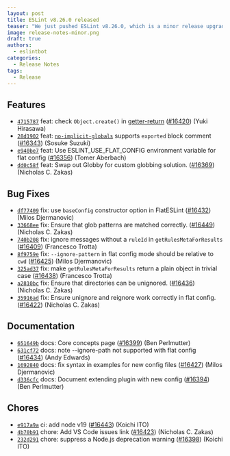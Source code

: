 ```yaml
---
layout: post
title: ESLint v8.26.0 released
teaser: "We just pushed ESLint v8.26.0, which is a minor release upgrade of ESLint. This release adds some new features and fixes several bugs found in the previous release."
image: release-notes-minor.png
draft: true
authors:
  - eslintbot
categories:
  - Release Notes
tags:
  - Release
---
```









## Features


* [`4715787`](https://github.com/eslint/eslint/commit/4715787724a71494ba0bb0c5fe4639570bb6985b) feat: check `Object.create()` in [getter-return](/docs/rules/getter-return) ([#16420](https://github.com/eslint/eslint/issues/16420)) (Yuki Hirasawa)
* [`28d1902`](https://github.com/eslint/eslint/commit/28d190264017dbaa29f2ab218f73b623143cd1af) feat: [`no-implicit-globals`](/docs/rules/no-implicit-globals) supports `exported` block comment ([#16343](https://github.com/eslint/eslint/issues/16343)) (Sosuke Suzuki)
* [`e940be7`](https://github.com/eslint/eslint/commit/e940be7a83d0caea15b64c1e1c2785a6540e2641) feat: Use ESLINT_USE_FLAT_CONFIG environment variable for flat config ([#16356](https://github.com/eslint/eslint/issues/16356)) (Tomer Aberbach)
* [`dd0c58f`](https://github.com/eslint/eslint/commit/dd0c58f0f34d24331ae55139af39cf2747125f5e) feat: Swap out Globby for custom globbing solution. ([#16369](https://github.com/eslint/eslint/issues/16369)) (Nicholas C. Zakas)






## Bug Fixes


* [`df77409`](https://github.com/eslint/eslint/commit/df7740967ffab2915974c7b310ac76ea2915ac2d) fix: use `baseConfig` constructor option in FlatESLint ([#16432](https://github.com/eslint/eslint/issues/16432)) (Milos Djermanovic)
* [`33668ee`](https://github.com/eslint/eslint/commit/33668ee9d22e1988ba03e07fb547738bdb21dc0e) fix: Ensure that glob patterns are matched correctly. ([#16449](https://github.com/eslint/eslint/issues/16449)) (Nicholas C. Zakas)
* [`740b208`](https://github.com/eslint/eslint/commit/740b20826fadc5322ea5547c1ba41793944e571d) fix: ignore messages without a `ruleId` in `getRulesMetaForResults` ([#16409](https://github.com/eslint/eslint/issues/16409)) (Francesco Trotta)
* [`8f9759e`](https://github.com/eslint/eslint/commit/8f9759e2a94586357d85fac902e038fabdba79a7) fix: `--ignore-pattern` in flat config mode should be relative to `cwd` ([#16425](https://github.com/eslint/eslint/issues/16425)) (Milos Djermanovic)
* [`325ad37`](https://github.com/eslint/eslint/commit/325ad375a52d1c7b8b8fd23943350c91781366a2) fix: make `getRulesMetaForResults` return a plain object in trivial case ([#16438](https://github.com/eslint/eslint/issues/16438)) (Francesco Trotta)
* [`a2810bc`](https://github.com/eslint/eslint/commit/a2810bc485d9f1123a86b60702fcaa51e19d71a3) fix: Ensure that directories can be unignored. ([#16436](https://github.com/eslint/eslint/issues/16436)) (Nicholas C. Zakas)
* [`35916ad`](https://github.com/eslint/eslint/commit/35916ad9bfc07dab63361721df1bd7f21e43e094) fix: Ensure unignore and reignore work correctly in flat config. ([#16422](https://github.com/eslint/eslint/issues/16422)) (Nicholas C. Zakas)




## Documentation


* [`651649b`](https://github.com/eslint/eslint/commit/651649b12797594a86c0d659d6a0d1cdbda6f57b) docs: Core concepts page ([#16399](https://github.com/eslint/eslint/issues/16399)) (Ben Perlmutter)
* [`631cf72`](https://github.com/eslint/eslint/commit/631cf72e82f316a2cc08770e5c81b858637ab04a) docs: note --ignore-path not supported with flat config ([#16434](https://github.com/eslint/eslint/issues/16434)) (Andy Edwards)
* [`1692840`](https://github.com/eslint/eslint/commit/1692840a2f763737a4891419dc304db4ebedab5d) docs: fix syntax in examples for new config files ([#16427](https://github.com/eslint/eslint/issues/16427)) (Milos Djermanovic)
* [`d336cfc`](https://github.com/eslint/eslint/commit/d336cfc9145a72bf8730250ee1e331a135e6ee2c) docs: Document extending plugin with new config ([#16394](https://github.com/eslint/eslint/issues/16394)) (Ben Perlmutter)








## Chores


* [`e917a9a`](https://github.com/eslint/eslint/commit/e917a9a2e555d398c64b985fc933d44a42c958f0) ci: add node v19 ([#16443](https://github.com/eslint/eslint/issues/16443)) (Koichi ITO)
* [`4b70b91`](https://github.com/eslint/eslint/commit/4b70b91a6e28669ab8e2a4ce2a6d9ed40be20fa7) chore: Add VS Code issues link ([#16423](https://github.com/eslint/eslint/issues/16423)) (Nicholas C. Zakas)
* [`232d291`](https://github.com/eslint/eslint/commit/232d2916ac5e44db55c2ffbd2f3b37ad70037b7b) chore: suppress a Node.js deprecation warning ([#16398](https://github.com/eslint/eslint/issues/16398)) (Koichi ITO)


